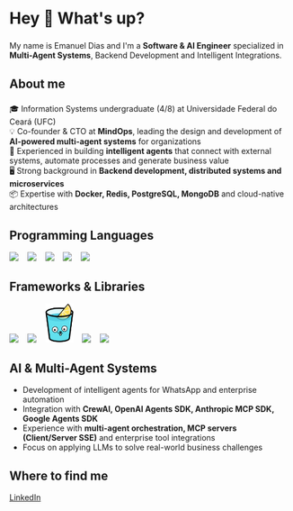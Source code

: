 <h1 align="left">Hey 👋 What's up?</h1>

###

<p align="left">My name is Emanuel Dias and I'm a <strong>Software & AI Engineer</strong> specialized in <strong>Multi-Agent Systems</strong>, Backend Development and Intelligent Integrations.</p>

###

<h2 align="left">About me</h2>

###

<p align="left">
🎓 Information Systems undergraduate (4/8) at Universidade Federal do Ceará (UFC) <br>
💡 Co-founder & CTO at <strong>MindOps</strong>, leading the design and development of <strong>AI-powered multi-agent systems</strong> for organizations <br>
🤖 Experienced in building <strong>intelligent agents</strong> that connect with external systems, automate processes and generate business value <br>
🖥️ Strong background in <strong>Backend development, distributed systems and microservices</strong> <br>
📦 Expertise with <strong>Docker, Redis, PostgreSQL, MongoDB</strong> and cloud-native architectures <br>
</p>

###

<h2 align="left">Programming Languages</h2>

<div>
  <img width=50 src="https://cdn.jsdelivr.net/gh/devicons/devicon@latest/icons/java/java-original.svg" />
  &nbsp;&nbsp;
  <img width=50 src="https://cdn.jsdelivr.net/gh/devicons/devicon@latest/icons/python/python-original.svg" />
  &nbsp;&nbsp;
  <img width=50 src="https://cdn.jsdelivr.net/gh/devicons/devicon@latest/icons/go/go-original-wordmark.svg" />   
  &nbsp;&nbsp;
  <img width=50 src="https://cdn.jsdelivr.net/gh/devicons/devicon@latest/icons/javascript/javascript-original.svg" />
  &nbsp;&nbsp;
  <img width=50 src="https://cdn.jsdelivr.net/gh/devicons/devicon@latest/icons/typescript/typescript-original.svg" />
</div>

###

<h2 align="left">Frameworks & Libraries</h2>

<div>
  <img width=50 src="https://cdn.jsdelivr.net/gh/devicons/devicon@latest/icons/spring/spring-original.svg" />
  &nbsp;&nbsp;
  <img width=50 src="https://cdn.jsdelivr.net/gh/devicons/devicon@latest/icons/fastapi/fastapi-original.svg" />
  &nbsp;&nbsp;
  <img width=50 src="https://raw.githubusercontent.com/gin-gonic/logo/master/color.png"/>
  &nbsp;&nbsp;
  <img width=50 src="https://cdn.jsdelivr.net/gh/devicons/devicon@latest/icons/express/express-original.svg" />
  &nbsp;&nbsp;
  <img width=50 src="https://cdn.jsdelivr.net/gh/devicons/devicon@latest/icons/react/react-original.svg" />
</div>

###

<h2 align="left">AI & Multi-Agent Systems</h2>

<ul align="left">
  <li>Development of intelligent agents for WhatsApp and enterprise automation</li>
  <li>Integration with <strong>CrewAI, OpenAI Agents SDK, Anthropic MCP SDK, Google Agents SDK</strong></li>
  <li>Experience with <strong>multi-agent orchestration, MCP servers (Client/Server SSE)</strong> and enterprise tool integrations</li>
  <li>Focus on applying LLMs to solve real-world business challenges</li>
</ul>

###

<h2 align="left">Where to find me</h2>

<p align="left">
  <a href="https://www.linkedin.com/in/emanueldias01/" target="_blank">LinkedIn</a>
</p>
